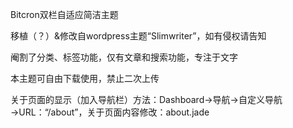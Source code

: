 Bitcron双栏自适应简洁主题

移植（？）&修改自wordpress主题“Slimwriter”，如有侵权请告知

阉割了分类、标签功能，仅有文章和搜索功能，专注于文字

本主题可自由下载使用，禁止二次上传

关于页面的显示（加入导航栏）方法：Dashboard→导航→自定义导航→URL：“/about”，关于页面内容修改：about.jade
